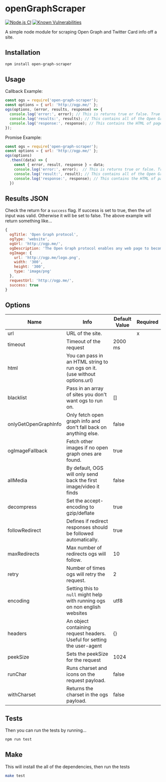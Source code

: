# openGraphScraper

[![Node.js CI](https://github.com/jshemas/openGraphScraper/workflows/Node.js%20CI/badge.svg?branch=master)](https://github.com/jshemas/openGraphScraper/actions?query=branch%3Amaster)
[![Known Vulnerabilities](https://snyk.io/test/github/jshemas/openGraphScraper/badge.svg)](https://snyk.io/test/github/jshemas/openGraphScraper)

A simple node module for scraping Open Graph and Twitter Card info off a site.

## Installation

```bash
npm install open-graph-scraper
```

## Usage

Callback Example:
```javascript
const ogs = require('open-graph-scraper');
const options = { url: 'http://ogp.me/' };
ogs(options, (error, results, response) => {
  console.log('error:', error); // This is returns true or false. True if there was a error. The error it self is inside the results object.
  console.log('results:', results); // This contains all of the Open Graph results
  console.log('response:', response); // This contains the HTML of page
});
```

Promise Example:
```javascript
const ogs = require('open-graph-scraper');
const options = { url: 'http://ogp.me/' };
ogs(options)
  .then((data) => {
    const { error, result, response } = data;
    console.log('error:', error);  // This is returns true or false. True if there was a error. The error it self is inside the results object.
    console.log('result:', result); // This contains all of the Open Graph results
    console.log('response:', response); // This contains the HTML of page
  })
```

## Results JSON

Check the return for a ```success``` flag. If success is set to true, then the url input was valid. Otherwise it will be set to false. The above example will return something like...
```javascript
{
  ogTitle: 'Open Graph protocol',
  ogType: 'website',
  ogUrl: 'http://ogp.me/',
  ogDescription: 'The Open Graph protocol enables any web page to become a rich object in a social graph.',
  ogImage: {
    url: 'http://ogp.me/logo.png',
    width: '300',
    height: '300',
    type: 'image/png'
  },
  requestUrl: 'http://ogp.me/',
  success: true
}
```

## Options
| Name                 | Info                                                                       | Default Value | Required |
|----------------------|----------------------------------------------------------------------------|---------------|----------|
| url                  | URL of the site.                                                           |               | x        |
| timeout              | Timeout of the request                                                     | 2000 ms       |          |
| html                 | You can pass in an HTML string to run ogs on it. (use without options.url) |               |          |
| blacklist            | Pass in an array of sites you don't want ogs to run on.                    | []            |          |
| onlyGetOpenGraphInfo | Only fetch open graph info and don't fall back on anything else.           | false         |          |
| ogImageFallback      | Fetch other images if no open graph ones are found.                        | true          |          |
| allMedia             | By default, OGS will only send back the first image/video it finds         | false         |          |
| decompress           | Set the accept-encoding to gzip/deflate                                    | true          |          |
| followRedirect       | Defines if redirect responses should be followed automatically.            | true          |          |
| maxRedirects         | Max number of redirects ogs will follow.                                   | 10            |          |
| retry                | Number of times ogs will retry the request.                                | 2             |          |
| encoding             | Setting this to `null` might help with running ogs on non english websites | utf8          |          |
| headers              | An object containing request headers. Useful for setting the user-agent    | {}            |          |
| peekSize             | Sets the peekSize for the request                                          | 1024          |          |
| runChar              | Runs charset and icons on the request payload.                             | false         |          |
| withCharset          | Returns the charset in the ogs payload.                                    | false         |          |

## Tests

Then you can run the tests by running...
```bash
npm run test
```

## Make

This will install the all of the dependencies, then run the tests

```bash
make test
```
